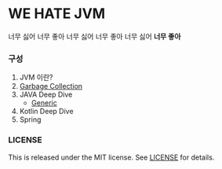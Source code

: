 # WE HATE JVM

너무 싫어 너무 좋아 너무 싫어 너무 좋아 너무 싫어 **너무 좋아**

### 구성

1. JVM 이란?
2. [Garbage Collection](/GarbageCollection/README.md)
3. JAVA Deep Dive
    * [Generic](/Generic/README.md)
4. Kotlin Deep Dive
5. Spring

### LICENSE

This is released under the MIT license. See [LICENSE](LICENSE) for details.
